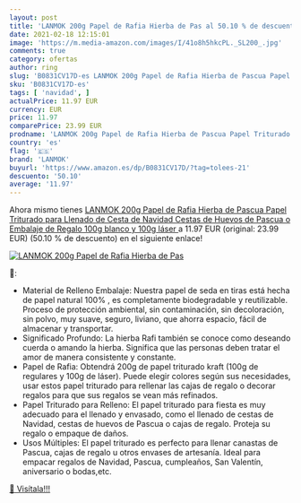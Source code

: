 ```yaml
---
layout: post
title: 'LANMOK 200g Papel de Rafia Hierba de Pas al 50.10 % de descuento'
date: 2021-02-18 12:15:01
image: 'https://m.media-amazon.com/images/I/41o8h5hkcPL._SL200_.jpg'
comments: true
category: ofertas
author: ring
slug: 'B0831CV17D-es LANMOK 200g Papel de Rafia Hierba de Pascua Papel...'
sku: 'B0831CV17D-es'
tags: [ 'navidad', ]
actualPrice: 11.97 EUR
currency: EUR
price: 11.97
comparePrice: 23.99 EUR
prodname: 'LANMOK 200g Papel de Rafia Hierba de Pascua Papel Triturado para Llenado de Cesta de Navidad Cestas de Huevos de Pascua o Embalaje de Regalo 100g blanco y 100g láser '
country: 'es'
flag: '🇪🇸'
brand: 'LANMOK'
buyurl: 'https://www.amazon.es/dp/B0831CV17D/?tag=tolees-21'
descuento: '50.10'
average: '11.97'
---
```


Ahora mismo tienes [LANMOK 200g Papel de Rafia Hierba de Pascua Papel Triturado para Llenado de Cesta de Navidad Cestas de Huevos de Pascua o Embalaje de Regalo 100g blanco y 100g láser ](https://www.amazon.es/dp/B0831CV17D/?tag=tolees-21) a 11.97 EUR (original: 23.99 EUR) (50.10 %  de descuento) en el siguiente enlace!

[![LANMOK 200g Papel de Rafia Hierba de Pas](https://m.media-amazon.com/images/I/41o8h5hkcPL._SL200_.jpg)](https://www.amazon.es/dp/B0831CV17D/?tag=tolees-21)

🔎:

- Material de Relleno Embalaje: Nuestra papel de seda en tiras está hecha de papel natural 100% , es completamente biodegradable y reutilizable. Proceso de protección ambiental, sin contaminación, sin decoloración, sin polvo, muy suave, seguro, liviano, que ahorra espacio, fácil de almacenar y transportar.
- Significado Profundo: La hierba Rafi también se conoce como deseando cuerda o amando la hierba. Significa que las personas deben tratar el amor de manera consistente y constante.
- Papel de Rafia: Obtendrá 200g de papel triturado kraft (100g de regulares y 100g de láser). Puede elegir colores según sus necesidades, usar estos papel triturado para rellenar las cajas de regalo o decorar regalos para que sus regalos se vean más refinados.
- Papel Triturado para Relleno: El papel triturado para fiesta es muy adecuado para el llenado y envasado, como el llenado de cestas de Navidad, cestas de huevos de Pascua o cajas de regalo. Proteja su regalo o empaque de daños.
- Usos Múltiples: El papel triturado es perfecto para llenar canastas de Pascua, cajas de regalo u otros envases de artesanía. Ideal para empacar regalos de Navidad, Pascua, cumpleaños, San Valentín, aniversario o bodas,etc.

[🛒 Visítala!!!](https://www.amazon.es/dp/B0831CV17D/?tag=tolees-21)
